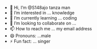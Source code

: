 - 👋 Hi, I’m @S148ajo tanza man
- 👀 I’m interested in ... knowledge
- 🌱 I’m currently learning ... coding 
- 💞️ I’m looking to collaborate on ...
- 📫 How to reach me ... my email address 
- 😄 Pronouns: ...male
- ⚡ Fun fact: ... singer 

<!---
S148ajo/S148ajo is a ✨ special ✨ repository because its `README.md` (this file) appears on your GitHub profile.
You can click the Preview link to take a look at your changes.
--->
